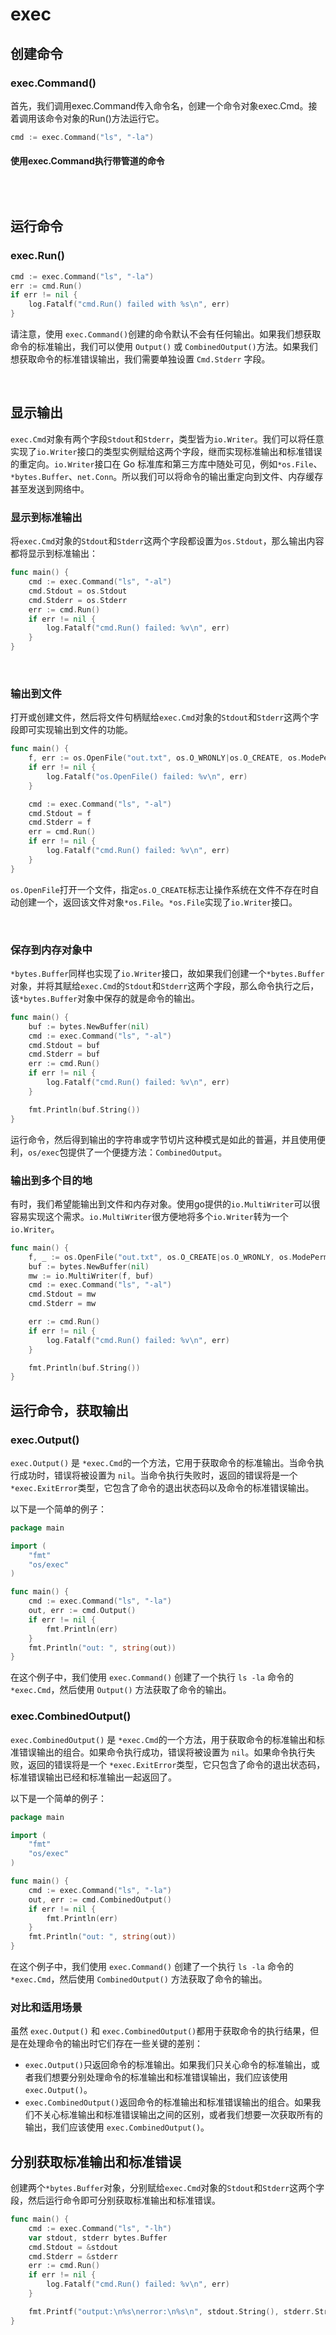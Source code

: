 # exec

## 创建命令

### exec.Command()

首先，我们调用exec.Command传入命令名，创建一个命令对象exec.Cmd。接着调用该命令对象的Run()方法运行它。

```go
cmd := exec.Command("ls", "-la")
```

#### **使用exec.Command执行带管道的命令**

```
```

‍

## 运行命令

### exec.Run()​

```go
cmd := exec.Command("ls", "-la")
err := cmd.Run()
if err != nil {
    log.Fatalf("cmd.Run() failed with %s\n", err)
}
```

请注意，使用 `exec.Command()`​ 创建的命令默认不会有任何输出。如果我们想获取命令的标准输出，我们可以使用 `Output()`​ 或 `CombinedOutput()`​ 方法。如果我们想获取命令的标准错误输出，我们需要单独设置 `Cmd.Stderr`​ 字段。

‍

## 显示输出

​`exec.Cmd`​对象有两个字段`Stdout`​和`Stderr`​，类型皆为`io.Writer`​。我们可以将任意实现了`io.Writer`​接口的类型实例赋给这两个字段，继而实现标准输出和标准错误的重定向。`io.Writer`​接口在 Go 标准库和第三方库中随处可见，例如`*os.File`​、`*bytes.Buffer`​、`net.Conn`​。所以我们可以将命令的输出重定向到文件、内存缓存甚至发送到网络中。

### 显示到标准输出

将`exec.Cmd`​对象的`Stdout`​和`Stderr`​这两个字段都设置为`os.Stdout`​，那么输出内容都将显示到标准输出：

```go
func main() {
	cmd := exec.Command("ls", "-al")
	cmd.Stdout = os.Stdout
	cmd.Stderr = os.Stderr
	err := cmd.Run()
	if err != nil {
		log.Fatalf("cmd.Run() failed: %v\n", err)
	}
}
```

‍

### 输出到文件

打开或创建文件，然后将文件句柄赋给`exec.Cmd`​对象的`Stdout`​和`Stderr`​这两个字段即可实现输出到文件的功能。

```go
func main() {
	f, err := os.OpenFile("out.txt", os.O_WRONLY|os.O_CREATE, os.ModePerm)
	if err != nil {
		log.Fatalf("os.OpenFile() failed: %v\n", err)
	}

	cmd := exec.Command("ls", "-al")
	cmd.Stdout = f
	cmd.Stderr = f
	err = cmd.Run()
	if err != nil {
		log.Fatalf("cmd.Run() failed: %v\n", err)
	}
}

```

​`os.OpenFile`​打开一个文件，指定`os.O_CREATE`​标志让操作系统在文件不存在时自动创建一个，返回该文件对象`*os.File`​。`*os.File`​实现了`io.Writer`​接口。

‍

### 保存到内存对象中

​`*bytes.Buffer`​同样也实现了`io.Writer`​接口，故如果我们创建一个`*bytes.Buffer`​对象，并将其赋给`exec.Cmd`​的`Stdout`​和`Stderr`​这两个字段，那么命令执行之后，该`*bytes.Buffer`​对象中保存的就是命令的输出。

```go
func main() {
	buf := bytes.NewBuffer(nil)
	cmd := exec.Command("ls", "-al")
	cmd.Stdout = buf
	cmd.Stderr = buf
	err := cmd.Run()
	if err != nil {
		log.Fatalf("cmd.Run() failed: %v\n", err)
	}

	fmt.Println(buf.String())
}
```

运行命令，然后得到输出的字符串或字节切片这种模式是如此的普遍，并且使用便利，`os/exec`​包提供了一个便捷方法：`CombinedOutput`​。

### 输出到多个目的地

有时，我们希望能输出到文件和内存对象。使用go提供的`io.MultiWriter`​可以很容易实现这个需求。`io.MultiWriter`​很方便地将多个`io.Writer`​转为一个`io.Writer`​。

```go
func main() {
	f, _ := os.OpenFile("out.txt", os.O_CREATE|os.O_WRONLY, os.ModePerm)
	buf := bytes.NewBuffer(nil)
	mw := io.MultiWriter(f, buf)
	cmd := exec.Command("ls", "-al")
	cmd.Stdout = mw
	cmd.Stderr = mw

	err := cmd.Run()
	if err != nil {
		log.Fatalf("cmd.Run() failed: %v\n", err)
	}

	fmt.Println(buf.String())
}

```

## 运行命令，获取输出

### exec.Output()

​`exec.Output()`​ 是 `*exec.Cmd`​ 的一个方法，它用于获取命令的标准输出。当命令执行成功时，错误将被设置为 `nil`​。当命令执行失败时，返回的错误将是一个 `*exec.ExitError`​ 类型，它包含了命令的退出状态码以及命令的标准错误输出。

以下是一个简单的例子：

```go
package main

import (
	"fmt"
	"os/exec"
)

func main() {
	cmd := exec.Command("ls", "-la")
	out, err := cmd.Output()
	if err != nil {
		fmt.Println(err)
	}
	fmt.Println("out: ", string(out))
}
```

在这个例子中，我们使用 `exec.Command()`​ 创建了一个执行 `ls -la`​ 命令的 `*exec.Cmd`​，然后使用 `Output()`​ 方法获取了命令的输出。

### exec.CombinedOutput()

​`exec.CombinedOutput()`​ 是 `*exec.Cmd`​ 的一个方法，用于获取命令的标准输出和标准错误输出的组合。如果命令执行成功，错误将被设置为 `nil`​。如果命令执行失败，返回的错误将是一个 `*exec.ExitError`​ 类型，它只包含了命令的退出状态码，标准错误输出已经和标准输出一起返回了。

以下是一个简单的例子：

```go
package main

import (
	"fmt"
	"os/exec"
)

func main() {
	cmd := exec.Command("ls", "-la")
	out, err := cmd.CombinedOutput()
	if err != nil {
		fmt.Println(err)
	}
	fmt.Println("out: ", string(out))
}
```

在这个例子中，我们使用 `exec.Command()`​ 创建了一个执行 `ls -la`​ 命令的 `*exec.Cmd`​，然后使用 `CombinedOutput()`​ 方法获取了命令的输出。

### 对比和适用场景

虽然 `exec.Output()`​ 和 `exec.CombinedOutput()`​ 都用于获取命令的执行结果，但是在处理命令的输出时它们存在一些关键的差别：

* ​`exec.Output()`​ 只返回命令的标准输出。如果我们只关心命令的标准输出，或者我们想要分别处理命令的标准输出和标准错误输出，我们应该使用 `exec.Output()`​。
* ​`exec.CombinedOutput()`​ 返回命令的标准输出和标准错误输出的组合。如果我们不关心标准输出和标准错误输出之间的区别，或者我们想要一次获取所有的输出，我们应该使用 `exec.CombinedOutput()`​。

## 分别获取标准输出和标准错误

创建两个`*bytes.Buffer`​对象，分别赋给`exec.Cmd`​对象的`Stdout`​和`Stderr`​这两个字段，然后运行命令即可分别获取标准输出和标准错误。

```go
func main() {
	cmd := exec.Command("ls", "-lh")
	var stdout, stderr bytes.Buffer
	cmd.Stdout = &stdout
	cmd.Stderr = &stderr
	err := cmd.Run()
	if err != nil {
		log.Fatalf("cmd.Run() failed: %v\n", err)
	}

	fmt.Printf("output:\n%s\nerror:\n%s\n", stdout.String(), stderr.String())
}

```
